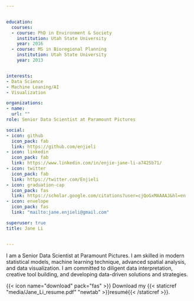 ```yaml
---


education:
  courses:
  - course: PhD in Environment & Society
    institution: Utah State University
    year: 2016
  - course: MS in Bioregional Planning
    institution: Utah State University
    year: 2013


interests:
- Data Science
- Machine Leaning/AI
- Visualization

organizations:
- name:  
  url: ""
role: Senior Data Scientist at Paramount Pictures

social:
- icon: github
  icon_pack: fab
  link: https://github.com/enjieli
- icon: linkedin
  icon_pack: fab
  link: https://www.linkedin.com/in/enjie-jane-li-a7425b71/
- icon: twitter
  icon_pack: fab
  link: https://twitter.com/Enjieli
- icon: graduation-cap
  icon_pack: fas
  link: https://scholar.google.com/citations?user=cjQoGxMAAAAJ&hl=en
- icon: envelope
  icon_pack: fas
  link: "mailto:jane.enjieli@gmail.com"

superuser: true
title: Jane Li


---
```


I am a Senior Data Scientist at Paramount Pictures. I am skilled in modern statistical models, machine learning technique, advanced spatial analysis, and data visualization. I am committed to diligent data interpretation, creative tool building, and developing data-driven solutions and strategies.

{{< icon name="download" pack="fas" >}} Download my {{< staticref "media/Jane_Li_resume.pdf" "newtab" >}}resumé{{< /staticref >}}.
